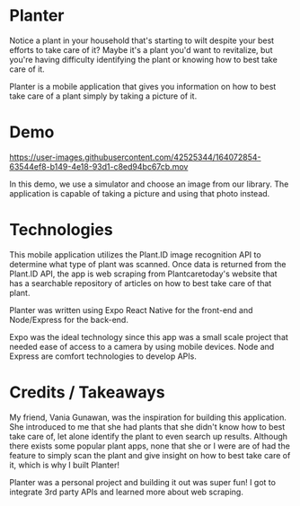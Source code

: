 # Planter

Notice a plant in your household that's starting to wilt despite your best efforts to take care of it? Maybe it's a plant you'd want to revitalize, but you're having difficulty identifying the plant or knowing how to best take care of it. 

Planter is a mobile application that gives you information on how to best take care of a plant simply by taking a picture of it.

# Demo

https://user-images.githubusercontent.com/42525344/164072854-63544ef8-b149-4e18-93d1-c8ed94bc67cb.mov

In this demo, we use a simulator and choose an image from our library. The application is capable of taking a picture and using that photo instead.

# Technologies

This mobile application utilizes the Plant.ID image recognition API to determine what type of plant was scanned. Once data is returned from the Plant.ID API, the app is web scraping from Plantcaretoday's website that has a searchable repository of articles on how to best take care of that plant.

Planter was written using Expo React Native for the front-end and Node/Express for the back-end.

Expo was the ideal technology since this app was a small scale project that needed ease of access to a camera by using mobile devices. Node and Express are comfort technologies to develop APIs.

# Credits / Takeaways

My friend, Vania Gunawan, was the inspiration for building this application. She introduced to me that she had plants that she didn't know how to best take care of, let alone identify the plant to even search up results. Although there exists some popular plant apps, none that she or I were are of had the feature to simply scan the plant and give insight on how to best take care of it, which is why I built Planter!

Planter was a personal project and building it out was super fun! I got to integrate 3rd party APIs and learned more about web scraping.
